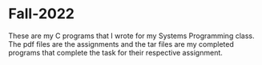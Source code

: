 # Fall-2022

These are my C programs that I wrote for my Systems Programming class. The pdf files are the assignments and the tar files are my completed programs that complete the task for their respective assignment.
